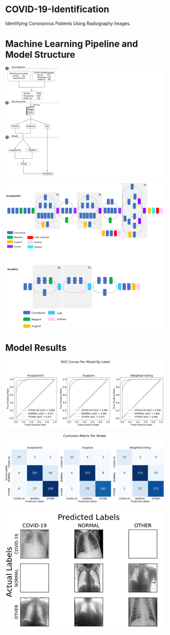 # COVID-19-Identification
Identifying Coronavirus Patients Using Radiography Images.


# Machine Learning Pipeline and Model Structure
<p align="center">
  <img src="https://github.com/joekrinke15/COVID-19-Identification/blob/master/image2.png?raw=true" />
</p>

<p align="center">
  <img src="https://github.com/joekrinke15/COVID-19-Identification/blob/master/image4.png?raw=true" />
</p>

# Model Results
<p align="center">
  <img src="https://github.com/joekrinke15/COVID-19-Identification/blob/master/image3.png?raw=true" />
</p
  
<p align="center">
  <img src="https://github.com/joekrinke15/COVID-19-Identification/blob/master/image5.png?raw=true" />
</p
  
<p align="center">
  <img src="https://github.com/joekrinke15/COVID-19-Identification/blob/master/image1.png?raw=true" />
</p
